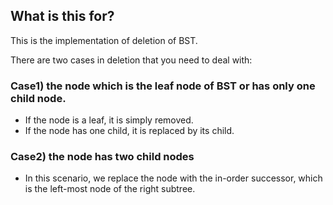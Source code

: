 ## What is this for?
This is the implementation of deletion of BST.

There are two cases in deletion that you need to deal with:

### **Case1)** the node which is the leaf node of BST or has only one child node.
- If the node is a leaf, it is simply removed.
- If the node has one child, it is replaced by its child.

### **Case2)** the node has two child nodes
- In this scenario, we replace the node with the in-order successor, which is the left-most node of the right subtree.